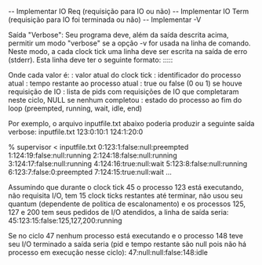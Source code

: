
-- Implementar IO Req (requisição para IO ou não)
-- Implementar IO Term (requisição para IO foi terminada ou não)
-- Implementar -V

Saída "Verbose":
Seu programa deve, além da saída descrita acima, permitir um modo "verbose" se a opção -v for usada na linha de comando. Neste modo, a cada clock tick uma linha deve ser escrita na saída de erro (stderr). Esta linha deve ter o seguinte formato:
<clock tick>:<pid>:<tempo restante>:<IOReq>:<IOs completados>:<estado>

Onde cada valor é:
<clock tick>: valor atual do clock tick
<pid>: identificador do processo atual
<tempo restante>: tempo restante ao processo atual
<IOReq>: true ou false (0 ou 1) se houve requisição de IO
<IOs completados>: lista de pids com requisições de IO que completaram neste ciclo, NULL se nenhum completou
<estado>: estado do processo ao fim do loop (preempted, running, wait, idle, end)

Por exemplo, o arquivo inputfile.txt abaixo poderia produzir a seguinte saída verbose:
inputfile.txt
123:0:10:1
124:1:20:0

% supervisor < inputfile.txt
0:123:1:false:null:preempted
1:124:19:false:null:running
2:124:18:false:null:running
3:124:17:false:null:running
4:124:16:true:null:wait
5:123:8:false:null:running
6:123:7:false:0:preempted
7:124:15:true:null:wait
...

Assumindo que durante o clock tick 45 o processo 123 está executando, não requisita I/O, tem 15 clock ticks restantes até terminar, não usou seu quantum (dependente de política de escalonamento) e os processos 125, 127 e 200 tem seus pedidos de I/O atendidos, a linha de saída seria:
45:123:15:false:125,127,200:running

Se no ciclo 47 nenhum processo está executando e o processo 148 teve seu I/O terminado a saída seria (pid e tempo restante são null pois não há processo em execução nesse ciclo):
47:null:null:false:148:idle